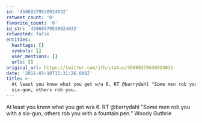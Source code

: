 ```yaml
---
id: '45869379530924032'
retweet_count: '0'
favorite_count: '0'
id_str: '45869379530924032'
retweeted: false
entities:
  hashtags: []
  symbols: []
  user_mentions: []
  urls: []
original_url: https://twitter.com/jth/status/45869379530924032
date: '2011-03-10T15:31:26.000Z'
title: >-
  At least you know what you get w/a 6. RT @barrydahl "Some men rob you with a
  six-gun, others rob you…
---
```


At least you know what you get w/a 6. RT @barrydahl "Some men rob you with a six-gun, others rob you with a fountain pen." Woody Guthrie